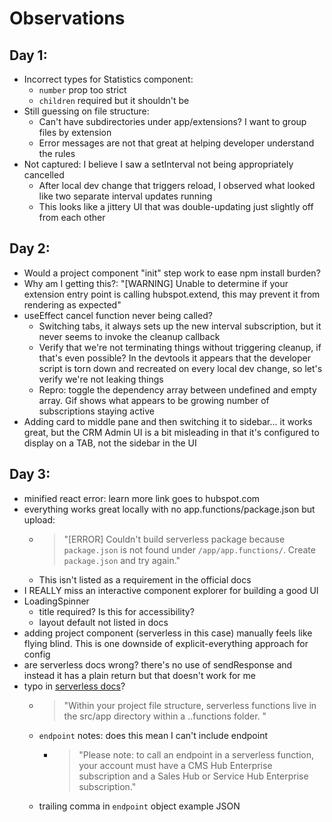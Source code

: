 # Observations

## Day 1:

- Incorrect types for Statistics component:
  - `number` prop too strict
  - `children` required but it shouldn't be
- Still guessing on file structure:
  - Can't have subdirectories under app/extensions? I want to group files by extension
  - Error messages are not that great at helping developer understand the rules
- Not captured: I believe I saw a setInterval not being appropriately cancelled
  - After local dev change that triggers reload, I observed what looked like two separate interval updates running
  - This looks like a jittery UI that was double-updating just slightly off from each other

## Day 2:

- Would a project component "init" step work to ease npm install burden?
- Why am I getting this?: "[WARNING] Unable to determine if your extension entry point is calling hubspot.extend, this may prevent it from rendering as expected"
- useEffect cancel function never being called?
  - Switching tabs, it always sets up the new interval subscription, but it never seems to invoke the cleanup callback
  - Verify that we're not terminating things without triggering cleanup, if that's even possible? In the devtools it appears that the developer script is torn down and recreated on every local dev change, so let's verify we're not leaking things
  - Repro: toggle the dependency array between undefined and empty array. Gif shows what appears to be growing number of subscriptions staying active
- Adding card to middle pane and then switching it to sidebar... it works great, but the CRM Admin UI is a bit misleading in that it's configured to display on a TAB, not the sidebar in the UI


## Day 3:

- minified react error: learn more link goes to hubspot.com
- everything works great locally with no app.functions/package.json but upload:
  - > "[ERROR] Couldn't build serverless package because `package.json` is not found under `/app/app.functions/`. Create `package.json` and try again."
  - This isn't listed as a requirement in the official docs
- I REALLY miss an interactive component explorer for building a good UI
- LoadingSpinner
  - title required? Is this for accessibility?
  - layout default not listed in docs
- adding project component (serverless in this case) manually feels like flying blind. This is one downside of explicit-everything approach for config
- are serverless docs wrong? there's no use of sendResponse and instead it has a plain return but that doesn't work for me
- typo in [serverless docs](https://app.hubspotqa.com/docs/865673741/doc/platform/serverless-functions)?
  - > "Within your project file structure, serverless functions live in the src/app directory within a ..functions folder. "
  - `endpoint` notes: does this mean I can't include endpoint
    - > "Please note: to call an endpoint in a serverless function, your account must have a CMS Hub Enterprise subscription and a Sales Hub or Service Hub Enterprise subscription."
  - trailing comma in `endpoint` object example JSON
